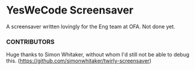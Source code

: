 # YesWeCode Screensaver

A screensaver written lovingly for the Eng team at OFA.
Not done yet.

### CONTRIBUTORS

Huge thanks to Simon Whitaker, without whom I'd still not be able to debug this.
(https://github.com/simonwhitaker/twirly-screensaver)
